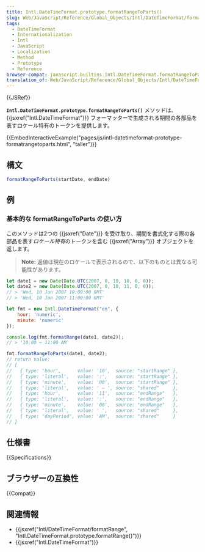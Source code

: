 ```yaml
---
title: Intl.DateTimeFormat.prototype.formatRangeToParts()
slug: Web/JavaScript/Reference/Global_Objects/Intl/DateTimeFormat/formatRangeToParts
tags:
  - DateTimeFormat
  - Internationalization
  - Intl
  - JavaScript
  - Localization
  - Method
  - Prototype
  - Reference
browser-compat: javascript.builtins.Intl.DateTimeFormat.formatRangeToParts
translation_of: Web/JavaScript/Reference/Global_Objects/Intl/DateTimeFormat/formatRangeToParts
---
```

{{JSRef}}

**`Intl.DateTimeFormat.prototype.formatRangeToParts()`** メソッドは、 {{jsxref("Intl.DateTimeFormat")}} フォーマッターで生成される期間の各部品を表すロケール特有のトークンを提供します。

{{EmbedInteractiveExample("pages/js/intl-datetimeformat-prototype-formatrangetoparts.html",
	"taller")}}


## 構文

```js
formatRangeToParts(startDate, endDate)
```

## 例

### 基本的な formatRangeToParts の使い方

このメソッドは2つの {{jsxref("Date")}} を受け取り、期間を書式化する際の各部品を表す*ロケール特有*のトークンを含む {{jsxref("Array")}} オブジェクトを返します。

> **Note:** 返値は現在のロケールで表示されるので、以下のものとは異なる可能性があります。

```js
let date1 = new Date(Date.UTC(2007, 0, 10, 10, 0, 0));
let date2 = new Date(Date.UTC(2007, 0, 10, 11, 0, 0));
// > 'Wed, 10 Jan 2007 10:00:00 GMT'
// > 'Wed, 10 Jan 2007 11:00:00 GMT'

let fmt = new Intl.DateTimeFormat("en", {
    hour: 'numeric',
    minute: 'numeric'
});

console.log(fmt.formatRange(date1, date2));
// > '10:00 – 11:00 AM'

fmt.formatRangeToParts(date1, date2);
// return value:
// [
//   { type: 'hour',      value: '10',  source: "startRange" },
//   { type: 'literal',   value: ':',   source: "startRange" },
//   { type: 'minute',    value: '00',  source: "startRange" },
//   { type: 'literal',   value: ' – ', source: "shared"     },
//   { type: 'hour',      value: '11',  source: "endRange"   },
//   { type: 'literal',   value: ':',   source: "endRange"   },
//   { type: 'minute',    value: '00',  source: "endRange"   },
//   { type: 'literal',   value: ' ',   source: "shared"     },
//   { type: 'dayPeriod', value: 'AM',  source: "shared"     }
// ]
```

## 仕様書

{{Specifications}}

## ブラウザーの互換性

{{Compat}}

## 関連情報

- {{jsxref("Intl/DateTimeFormat/formatRange", "Intl.DateTimeFormat.prototype.formatRange()")}}
- {{jsxref("Intl.DateTimeFormat")}}
